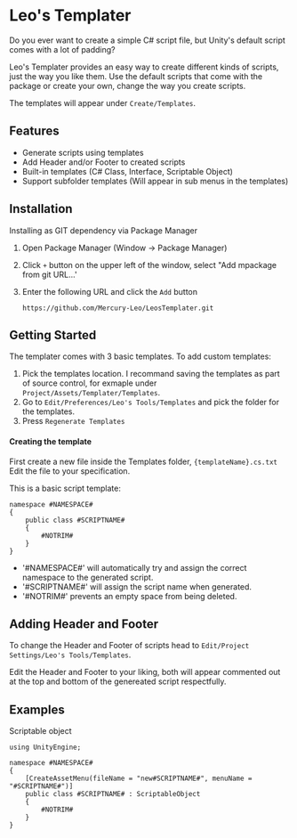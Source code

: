 
# Leo's Templater

Do you ever want to create a simple C# script file, but Unity's default script comes with a lot of padding?

Leo's Templater provides an easy way to create different kinds of scripts, just the way you like them. Use the default scripts that come with the package or create your own, change the way you create scripts.

The templates will appear under `Create/Templates`.

## Features

- Generate scripts using templates
- Add Header and/or Footer to created scripts
- Built-in templates (C# Class, Interface, Scriptable Object)
- Support subfolder templates (Will appear in sub menus in the templates)

## Installation

Installing as GIT dependency via Package Manager
1. Open Package Manager (Window -> Package Manager)
2. Click `+` button on the upper left of the window, select "Add mpackage from git URL...'
3. Enter the following URL and click the `Add` button

   ```
   https://github.com/Mercury-Leo/LeosTemplater.git
   ```

## Getting Started

The templater comes with 3 basic templates.
To add custom templates:
1. Pick the templates location. I recommand saving the templates as part of source control, for exmaple under `Project/Assets/Templater/Templates`.
2. Go to `Edit/Preferences/Leo's Tools/Templates` and pick the folder for the templates.
3. Press `Regenerate Templates`

#### Creating the template
First create a new file inside the Templates folder, `{templateName}.cs.txt`
Edit the file to your specification.

This is a basic script template:
```
namespace #NAMESPACE# 
{
	public class #SCRIPTNAME# 
	{
	    #NOTRIM#
	}
}
```
- '#NAMESPACE#' will automatically try and assign the correct namespace to the generated script.
- '#SCRIPTNAME#' will assign the script name when generated.
- '#NOTRIM#' prevents an empty space from being deleted.

## Adding Header and Footer
To change the Header and Footer of scripts head to `Edit/Project Settings/Leo's Tools/Templates`.

Edit the Header and Footer to your liking, both will appear commented out at the top and bottom of the genereated script respectfully.

## Examples

Scriptable object
```
using UnityEngine;

namespace #NAMESPACE# 
{
    [CreateAssetMenu(fileName = "new#SCRIPTNAME#", menuName = "#SCRIPTNAME#")]
    public class #SCRIPTNAME# : ScriptableObject 
    {
        #NOTRIM#
    }
}

```

